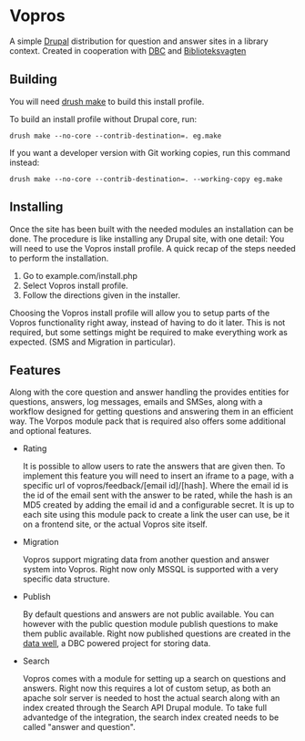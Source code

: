 Vopros
======

A simple [Drupal][] distribution for question and answer sites in a library
context. Created in cooperation with [DBC][] and [Biblioteksvagten][]

Building
--------

You will need [drush make][] to build this install profile.

To build an install profile without Drupal core, run:

    drush make --no-core --contrib-destination=. eg.make

If you want a developer version with Git working copies, run this
command instead:

    drush make --no-core --contrib-destination=. --working-copy eg.make

Installing
----------

Once the site has been built with the needed modules an installation can
be done. The procedure is like installing any Drupal site, with one
detail: You will need to use the Vopros install profile. A quick recap
of the steps needed to perform the installation.

1. Go to example.com/install.php
2. Select Vopros install profile.
3. Follow the directions given in the installer.

Choosing the Vopros install profile will allow you to setup parts of the
Vopros functionality right away, instead of having to do it later. This
is not required, but some settings might be required to make everything
work as expected. (SMS and Migration in particular).

Features
--------

Along with the core question and answer handling the provides entities
for questions, answers, log messages, emails and SMSes, along with a
workflow designed for getting questions and answering them in an
efficient way. The Vorpos module pack that is required also offers some
additional and optional features.

* Rating
  
  It is possible to allow users to rate the answers that are given
  then. To implement this feature you will need to insert an iframe to
  a page, with a specific url of vopros/feedback/[email id]/[hash].
  Where the email id is the id of the email sent with the answer to be
  rated, while the hash is an MD5 created by adding the email id and a
  configurable secret. It is up to each site using this module pack to
  create a link the user can use, be it on a frontend site, or the
  actual Vopros site itself.

* Migration
  
  Vopros support migrating data from another question and answer
  system into Vopros. Right now only MSSQL is supported with a very
  specific data structure.

* Publish
  
  By default questions and answers are not public available. You can
  however with the public question module publish questions to make
  them public available. Right now published questions are created in
  the [data well][], a DBC powered project for storing data.

* Search
  
  Vopros comes with a module for setting up a search on questions and
  answers. Right now this requires a lot of custom setup, as both an
  apache solr server is needed to host the actual search along with an
  index created through the Search API Drupal module. To take full
  advantedge of the integration, the search index created needs to be
  called "answer and question".

[Drupal]: http://drupal.org/
[drush make]: http://drupal.org/project/drush_make
[DBC]: http://dbc.dk
[Biblioteksvagten]: http://biblioteksvagten.dk
[data well]: http://www.dbc.dk/produkter/alfabetisk-oversigt-over-alle-produkter/databrond


